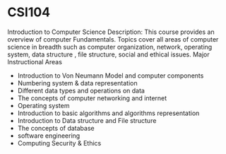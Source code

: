 # CSI104
Introduction to Computer Science
Description:
This course provides an overview of computer Fundamentals. Topics cover all areas of computer science in breadth such as computer organization, network, operating system, data structure , file structure, social and ethical issues.
Major Instructional Areas
- Introduction to Von Neumann Model and computer components
- Numbering system & data representation
- Different data types and operations on data
- The concepts of computer networking and internet
- Operating system
- Introduction to basic algorithms and algorithms representation
- Introduction to Data structure and File structure
- The concepts of database
- software engineering
- Computing Security & Ethics
